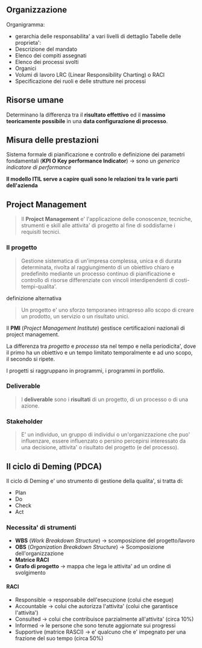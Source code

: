 ## Organizzazione
Organigramma: 
- gerarchia delle responsabilita' a vari livelli di dettaglio
Tabelle delle proprieta':
- Descrizione del mandato
- Elenco dei compiti assegnati
- Elenco dei processi svolti
- Organici
- Volumi di lavoro
LRC (Linear Responsibility Charting) o RACI
- Specificazione dei ruoli e delle strutture nei processi
## Risorse umane
Determinano la differenza tra il **risultato effettivo** ed il **massimo teoricamente possibile** in una **data configurazione di processo**.

## Misura delle prestazioni
Sistema formale di pianificazione e controllo e definizione dei parametri fondamentali (**KPI O Key performance Indicator**) -> sono un *generico indicatore di performance*

**Il modello ITIL serve a capire quali sono le relazioni tra le varie parti dell'azienda**

## Project Management
>Il **Project Management** e' l'applicazione delle conoscenze, tecniche, strumenti e skill alle attivita' di progetto al fine di soddisfarne i requisiti tecnici.

### Il progetto
>Gestione sistematica di un'impresa complessa, unica e di durata determinata, rivolta al raggiungimento di un obiettivo chiaro e predefinito mediante un processo continuo di pianificazione e controllo di risorse differenziate con vincoli interdipendenti di costi-tempi-qualita'.

definizione alternativa

>Un progetto e' uno sforzo temporaneo intrapreso allo scopo di creare un prodotto, un servizio o un risultato unici.

Il **PMI** (*Project Management Institute*) gestisce certificazioni nazionali di project management.

La differenza tra *progetto* e *processo* sta nel tempo e nella periodicita', dove il primo ha un obiettivo e un tempo limitato temporalmente e ad uno scopo, il secondo si ripete.

I progetti si raggruppano in programmi, i programmi in portfolio.

### Deliverable
>I **deliverable** sono i **risultati** di un progetto, di un processo o di una azione.

### Stakeholder
>E' un individuo, un gruppo di individui o un'organizzazione che puo' influenzare, essere influenzato o persino percepirsi interessato da una decisione, attivita' o risultato del progetto (e del processo).

## Il ciclo di Deming (PDCA)
Il ciclo di Deming e' uno strumento di gestione della qualita', si tratta di:
- Plan
- Do 
- Check
- Act

### Necessita' di strumenti
- **WBS** (*Work Breakdown Structure*) -> scomposizione del progetto/lavoro
- **OBS** (*Organization Breakdown Structure*) -> Scomposizione dell'organizzazione
- **Matrice RACI** 
- **Grafo di progetto** -> mappa che lega le attivita' ad un ordine di svolgimento

#### RACI
- Responsible -> responsabile dell'esecuzione (colui che esegue)
- Accountable -> colui che autorizza l'attivita' (colui che garantisce l'attivita')
- Consulted -> colui che contribuisce parzialmente all'attivita' (circa 10%)
- Informed -> le persone che sono tenute aggiornate sui progressi
- Supportive (matrice RASCI) -> e' qualcuno che e' impegnato per una frazione del suo tempo (circa 50%)